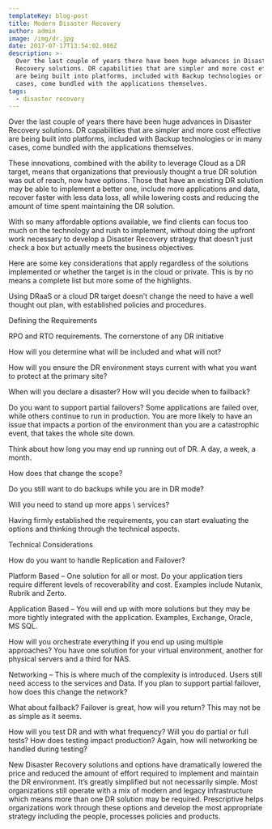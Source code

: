 ```yaml
---
templateKey: blog-post
title: Modern Disaster Recovery
author: admin
image: /img/dr.jpg
date: 2017-07-17T13:54:02.086Z
description: >-
  Over the last couple of years there have been huge advances in Disaster
  Recovery solutions. DR capabilities that are simpler and more cost effective
  are being built into platforms, included with Backup technologies or in many
  cases, come bundled with the applications themselves.
tags:
  - disaster recovery
---
```

Over the last couple of years there have been huge advances in Disaster Recovery solutions. DR capabilities that are simpler and more cost effective are being built into platforms, included with Backup technologies or in many cases, come bundled with the applications themselves.



These innovations, combined with the ability to leverage Cloud as a DR target, means that organizations that previously thought a true DR solution was out of reach, now have  options. Those that have an existing DR solution may be able to implement a better one, include more applications and data, recover faster with less data loss, all while lowering costs and reducing the amount of time spent maintaining the DR solution.



With so many affordable options available,  we find clients can focus too much on the technology and rush to implement, without doing the upfront work necessary to develop a Disaster Recovery strategy that doesn’t just check a box but actually meets the business objectives.



Here are some key considerations that apply regardless of the solutions implemented or whether the target is in the cloud or private. This is by no means a complete list but more some of the highlights.



Using DRaaS or a cloud DR target doesn’t change the need to have a well thought out plan, with established policies and procedures.



Defining the Requirements

RPO and RTO requirements. The cornerstone of any DR initiative

How will you determine what will be included and what will not?

How will you ensure the DR environment stays current with what you want to protect at the primary site?

When will you declare a disaster? How will you decide when to failback?

Do you want to support partial failovers? Some applications are failed over, while others continue to run in production. You are more likely to have an issue that impacts a portion of the environment than you are a catastrophic event, that takes the whole site down.

Think about how long you may end up running out of DR. A day, a week, a month.

How does that change the scope?

Do you still want to do backups while you are in DR mode?

Will you need to stand up more apps \ services?

Having firmly established the requirements, you can start evaluating the options and thinking through the technical aspects.



Technical Considerations

How do you want to handle Replication and Failover?

Platform Based – One solution for all or most. Do your application tiers require different levels of recoverability and cost. Examples include Nutanix, Rubrik and Zerto.

Application Based – You will end up with more solutions but they may be more tightly integrated with the application. Examples, Exchange, Oracle, MS SQL.

How will you orchestrate everything if you end up using multiple approaches? You have one solution for your virtual environment, another for  physical servers and a third for NAS.

Networking – This is where much of the complexity is introduced. Users still need access to the services and Data.  If you plan to support partial failover, how does this change the network?

What about failback? Failover is great, how will you return? This may not be as simple as it seems.

How will you test DR and with what frequency? Will you do partial or full tests? How does testing impact production? Again, how will networking be handled during testing?

New Disaster Recovery solutions and options have dramatically lowered the price and reduced the amount of effort required to implement and maintain the DR environment. It’s greatly simplified but not necessarily simple. Most organizations still operate with a mix of modern and legacy infrastructure which means more than one DR solution may be required. Prescriptive helps organizations work through these options and develop the most appropriate strategy including the people, processes policies and products.
